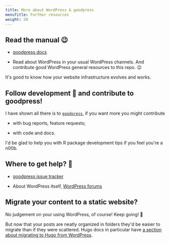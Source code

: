 ```yaml
---
title: More about WordPress & goodpress
menuTitle: Further resources
weight: 50
---
```


## Read the manual :wink:

* [goodpress docs](https://maelle.github.io/goodpress/)

* Read about WordPress in your usual WordPress channels.
And contribute good WordPress general resources to this repo. :wink:

It's good to know how your website infrastructure evolves and works.

## Follow development :eyes: and contribute to goodpress!

I have shown all there is to [`goodpress`](https://github.com/maelle/goodpress), if you want more you might contribute 

* with bug reports, feature requests;

* with code and docs.

I'd be glad to help you with R package development tips if you feel you're a n00b.

## Where to get help? :wave:

* [goodpress issue tracker](https://github.com/maelle/goodpress/issues?q=is%3Aissue+is%3Aopen+sort%3Aupdated-desc)

* About WordPress itself, [WordPress forums](https://wordpress.org/support/forums/)

## Migrate your content to a static website?

No judgement on your using WordPress, of course! Keep going! :rocket:

But now that your posts are neatly organized in folders they'd be easier to migrate than if they were scattered.
Hugo docs in particular have [a section about migrating to Hugo from WordPress](https://gohugo.io/tools/migrations/).